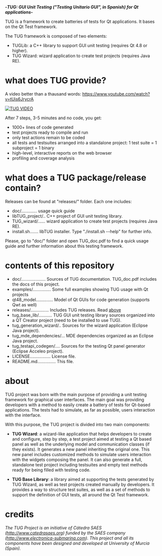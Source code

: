 
**-*TUG: GUI Unit Testing ("Testing Unitario GUI", in Spanish) for Qt applications*-** 

TUG is a framework to create batteries of tests for Qt applications. It bases on the Qt Test framework.

The TUG framework is composed of two elements:
* TUGLib: a C++ library to support GUI unit testing (requires Qt 4.8 or higher).
* TUG Wizard: wizard application to create test projects (requires Java RE).


# what does TUG provide?

A video better than a thausand words: https://www.youtube.com/watch?v=tUis6JrycrA

[![TUG VIDEO](http://img.youtube.com/vi/tUis6JrycrA/0.jpg)](http://www.youtube.com/watch?v=tUis6JrycrA)

After 7 steps, 3-5 minutes and no code, you get:
* 1000+ lines of code generated
* test projects ready to compile and run
* only test actions remain to be coded
* all tests and testsuites arranged into a standalone project: 1 test suite = 1 subproject = 1 binary
* high-level, interactive reports on the web browser
* profiling and coverage analysis


# what does a TUG package/release contain?

Releases can be found at "releases/" folder. Each one includes:

* doc/............. usage quick guide
* libTUG_project/.. C++ project of GUI unit testing library.
* TUG_wizard/...... wizard application to create test projects (requires Java RE).
* install.sh....... libTUG installer. Type "./install.sh --help" for further info.
   
Please, go to "doc/" folder and open TUG_doc.pdf to find a quick usage guide and 
further information about this testing framework.


# contents of this repository

* doc/.................... Sources of TUG documentation. TUG_doc.pdf includes the docs of this project.
* examples/............... Some full examples showing TUG usage with Qt projects
* qt48_model.............. Model of Qt GUIs for code generation (supports Qwt as well)
* releases/............... Includes TUG releases. Read [above](http://github.com/pedromateo/tug_qt_unit_testing_fw#what-does-a-tug-packagerelease-contain)
* tug_base_lib/........... TUG GUI unit testing library sources organized into a QT Creator project (need to be installed to use TUG).
* tug_generation_wizard/.. Sources for the wizard application (Eclipse Java project).
* tug_mde_dependencies/... MDE dependencies organized as an Eclipse Java project.
* tug_testapi_codegen/.... Sources for the testing Qt panel generator (Eclipse Acceleo project).
* LICENSE................. License file.
* README.md............... This file.


# about

TUG project was born with the main purpose of providing a unit testing framework for graphical user interfaces. The main goal was providing developers with a method to easily create a battery of tests for Qt-based applications. The tests had to simulate, as far as possible, users interaction with the interface.

With this purpose, the TUG project is divided into two main components:

* **TUG Wizard**: a wizard-like application that helps developers to create and configure, step by step, a test project aimed at testing a Qt based panel as well as the underlying model and communication classes (if they exists). It generates a new panel inheriting the original one. This new panel includes customized methods to simulate users interaction with the widgets composing the panel. It can also generate a full, standalone test project including testsuites and empty test methods ready for being filled with testing code.

* **TUG Base Library**: a library aimed at supporting the tests generated by TUG Wizard, as well as test projects created manually by developers. It provides a way to structure test suites, as well as a set of methods to support the definition of GUI tests, all around the Qt Test framework.
  
# credits

*The TUG Project is an initiative of Cátedra SAES (http://www.catedrasaes.org) funded by the SAES company
(http://www.electronica-submarina.com). This project and all its components have been designed and developed at University of Murcia (Spain).*
